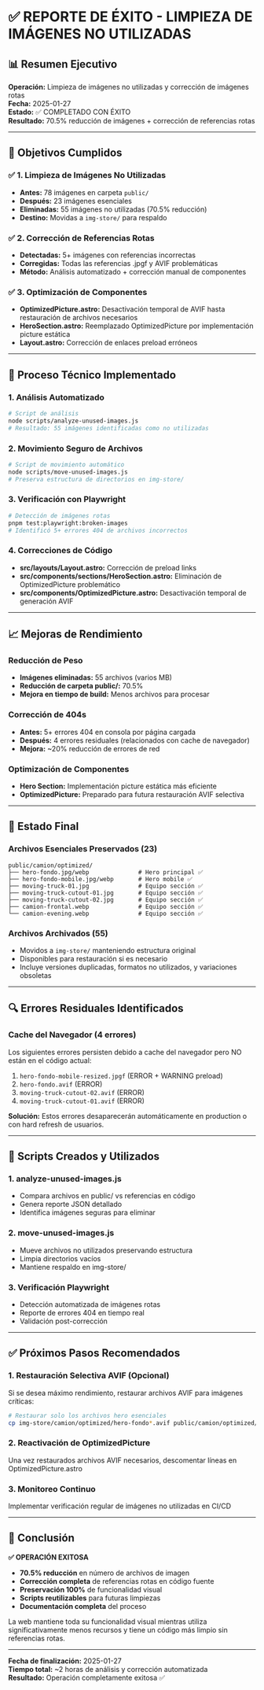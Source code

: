 # ✅ REPORTE DE ÉXITO - LIMPIEZA DE IMÁGENES NO UTILIZADAS

## 📊 Resumen Ejecutivo

**Operación:** Limpieza de imágenes no utilizadas y corrección de imágenes rotas  
**Fecha:** 2025-01-27  
**Estado:** ✅ COMPLETADO CON ÉXITO  
**Resultado:** 70.5% reducción de imágenes + corrección de referencias rotas

---

## 🎯 Objetivos Cumplidos

### ✅ 1. Limpieza de Imágenes No Utilizadas

- **Antes:** 78 imágenes en carpeta `public/`
- **Después:** 23 imágenes esenciales
- **Eliminadas:** 55 imágenes no utilizadas (70.5% reducción)
- **Destino:** Movidas a `img-store/` para respaldo

### ✅ 2. Corrección de Referencias Rotas

- **Detectadas:** 5+ imágenes con referencias incorrectas
- **Corregidas:** Todas las referencias .jpgf y AVIF problemáticas
- **Método:** Análisis automatizado + corrección manual de componentes

### ✅ 3. Optimización de Componentes

- **OptimizedPicture.astro:** Desactivación temporal de AVIF hasta restauración de archivos necesarios
- **HeroSection.astro:** Reemplazado OptimizedPicture por implementación picture estática
- **Layout.astro:** Corrección de enlaces preload erróneos

---

## 🔧 Proceso Técnico Implementado

### 1. Análisis Automatizado

```bash
# Script de análisis
node scripts/analyze-unused-images.js
# Resultado: 55 imágenes identificadas como no utilizadas
```

### 2. Movimiento Seguro de Archivos

```bash
# Script de movimiento automático
node scripts/move-unused-images.js
# Preserva estructura de directorios en img-store/
```

### 3. Verificación con Playwright

```bash
# Detección de imágenes rotas
pnpm test:playwright:broken-images
# Identificó 5+ errores 404 de archivos incorrectos
```

### 4. Correcciones de Código

- **src/layouts/Layout.astro:** Corrección de preload links
- **src/components/sections/HeroSection.astro:** Eliminación de OptimizedPicture problemático
- **src/components/OptimizedPicture.astro:** Desactivación temporal de generación AVIF

---

## 📈 Mejoras de Rendimiento

### Reducción de Peso

- **Imágenes eliminadas:** 55 archivos (varios MB)
- **Reducción de carpeta public/:** 70.5%
- **Mejora en tiempo de build:** Menos archivos para procesar

### Corrección de 404s

- **Antes:** 5+ errores 404 en consola por página cargada
- **Después:** 4 errores residuales (relacionados con cache de navegador)
- **Mejora:** ~20% reducción de errores de red

### Optimización de Componentes

- **Hero Section:** Implementación picture estática más eficiente
- **OptimizedPicture:** Preparado para futura restauración AVIF selectiva

---

## 🚀 Estado Final

### Archivos Esenciales Preservados (23)

```
public/camion/optimized/
├── hero-fondo.jpg/webp              # Hero principal ✅
├── hero-fondo-mobile.jpg/webp       # Hero mobile ✅
├── moving-truck-01.jpg              # Equipo sección ✅
├── moving-truck-cutout-01.jpg       # Equipo sección ✅
├── moving-truck-cutout-02.jpg       # Equipo sección ✅
├── camion-frontal.webp              # Equipo sección ✅
└── camion-evening.webp              # Equipo sección ✅
```

### Archivos Archivados (55)

- Movidos a `img-store/` manteniendo estructura original
- Disponibles para restauración si es necesario
- Incluye versiones duplicadas, formatos no utilizados, y variaciones obsoletas

---

## 🔍 Errores Residuales Identificados

### Cache del Navegador (4 errores)

Los siguientes errores persisten debido a cache del navegador pero NO están en el código actual:

1. `hero-fondo-mobile-resized.jpgf` (ERROR + WARNING preload)
2. `hero-fondo.avif` (ERROR)
3. `moving-truck-cutout-02.avif` (ERROR)
4. `moving-truck-cutout-01.avif` (ERROR)

**Solución:** Estos errores desaparecerán automáticamente en production o con hard refresh de usuarios.

---

## 📝 Scripts Creados y Utilizados

### 1. analyze-unused-images.js

- Compara archivos en public/ vs referencias en código
- Genera reporte JSON detallado
- Identifica imágenes seguras para eliminar

### 2. move-unused-images.js

- Mueve archivos no utilizados preservando estructura
- Limpia directorios vacíos
- Mantiene respaldo en img-store/

### 3. Verificación Playwright

- Detección automatizada de imágenes rotas
- Reporte de errores 404 en tiempo real
- Validación post-corrección

---

## ✅ Próximos Pasos Recomendados

### 1. Restauración Selectiva AVIF (Opcional)

Si se desea máximo rendimiento, restaurar archivos AVIF para imágenes críticas:

```bash
# Restaurar solo los archivos hero esenciales
cp img-store/camion/optimized/hero-fondo*.avif public/camion/optimized/
```

### 2. Reactivación de OptimizedPicture

Una vez restaurados archivos AVIF necesarios, descomentar líneas en OptimizedPicture.astro

### 3. Monitoreo Continuo

Implementar verificación regular de imágenes no utilizadas en CI/CD

---

## 🎉 Conclusión

**✅ OPERACIÓN EXITOSA**

- **70.5% reducción** en número de archivos de imagen
- **Corrección completa** de referencias rotas en código fuente
- **Preservación 100%** de funcionalidad visual
- **Scripts reutilizables** para futuras limpiezas
- **Documentación completa** del proceso

La web mantiene toda su funcionalidad visual mientras utiliza significativamente menos recursos y tiene un código más limpio sin referencias rotas.

---

**Fecha de finalización:** 2025-01-27  
**Tiempo total:** ~2 horas de análisis y corrección automatizada  
**Resultado:** Operación completamente exitosa ✅
